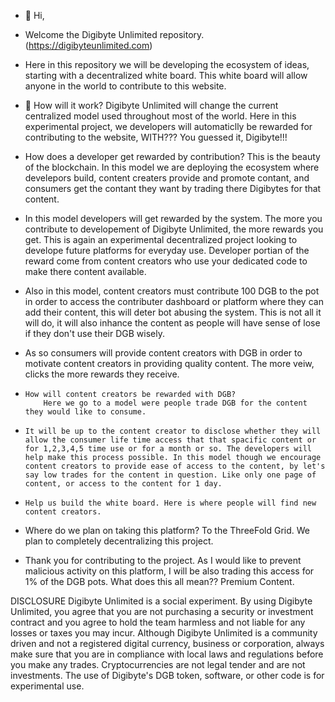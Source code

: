 - 👋 Hi, 
-   Welcome the Digibyte Unlimited repository. (https://digibyteunlimited.com)

-   Here in this repository we will be developing the ecosystem of ideas, starting with a decentralized white board. This white board will allow anyone in the world to contribute to this website.

- 🌱 How will it work?
        Digibyte Unlimited will change the current centralized model used throughout most of the world. Here in this experimental project, we developers will automaticlly be rewarded for contributing to the website, WITH??? You guessed it, Digibyte!!!
        
-    How does a developer get rewarded by contribution? This is the beauty of the blockchain. In this model we are deploying the ecosystem where develepors build, content creaters provide and promote contant, and consumers get the contant they want by trading there Digibytes for that content. 

-    In this model developers will get rewarded by the system. The more you contribute to developement of Digibyte Unlimited, the more rewards you get. This is again an experimental decentralized project looking to develope future platforms for everyday use. Developer portian of the reward come from content creators who use your dedicated code to make there content available. 

-    Also in this model, content creators must contribute 100 DGB to the pot in order to access the contributer dashboard or platform where they can add their content, this will deter bot abusing the system. This is not all it will do, it will also inhance the content as people will have sense of lose if they don't use their DGB wisely.

-    As so consumers will provide content creators with DGB in order to motivate content creators in providing quality content. The more veiw, clicks the more rewards they receive.

-     How will content creators be rewarded with DGB?
          Here we go to a model were people trade DGB for the content they would like to consume.
          
-     It will be up to the content creator to disclose whether they will allow the consumer life time access that that spacific content or for 1,2,3,4,5 time use or for a month or so. The developers will help make this process possible. In this model though we encourage content creators to provide ease of access to the content, by let's say low trades for the content in question. Like only one page of content, or access to the content for 1 day. 

-     Help us build the white board. Here is where people will find new content creators. 

- Where do we plan on taking this platform?
               To the ThreeFold Grid. We plan to completely decentralizing this project. 
               
- Thank you for contributing to the project. As I would like to prevent malicious activity on this platform, I will be also trading this access for 1% of the DGB pots. What does this all mean??
                Premium Content.
                
DISCLOSURE Digibyte Unlimited is a social experiment. By using Digibyte Unlimited, you agree that you are not purchasing a security or investment contract and you agree to hold the team harmless and not liable for any losses or taxes you may incur. Although Digibyte Unlimited is a community driven and not a registered digital currency, business or corporation, always make sure that you are in compliance with local laws and regulations before you make any trades. Cryptocurrencies are not legal tender and are not investments. The use of Digibyte's DGB token, software, or other code is for experimental use. 

   
<!---
dgbU/dgbU is a ✨ special ✨ repository because its `README.md` (this file) appears on your GitHub profile.
You can click the Preview link to take a look at your changes.
--->
